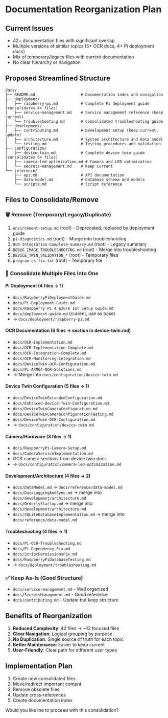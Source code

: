 # Documentation Reorganization Plan

## Current Issues
- 42+ documentation files with significant overlap
- Multiple versions of similar topics (5+ OCR docs, 4+ Pi deployment docs)
- Mix of temporary/legacy files with current documentation
- No clear hierarchy or navigation

## Proposed Streamlined Structure

```
docs/
├── README.md                    # Documentation index and navigation
├── deployment/
│   ├── raspberry-pi.md          # Complete Pi deployment guide (consolidates 4+ files)
│   ├── service-management.md    # Service management reference (keep current)
│   └── troubleshooting.md       # Consolidated troubleshooting guide
├── development/
│   ├── contributing.md          # Development setup (keep current, update)
│   ├── architecture.md          # System architecture and data model
│   └── testing.md               # Testing procedures and validation
├── configuration/
│   ├── device-twin.md           # Complete device twin guide (consolidates 5+ files)
│   ├── camera-led-optimization.md # Camera and LED optimization
│   └── secrets-management.md    # Keep current
└── reference/
    ├── api.md                   # API documentation
    ├── data-model.md            # Database schema and models
    └── scripts.md               # Script reference
```

## Files to Consolidate/Remove

### 🗑️ **Remove (Temporary/Legacy/Duplicate)**
1. `environment-setup.md` (root) - Deprecated, replaced by deployment guide
2. `pi-diagnostics.md` (root) - Merge into troubleshooting
3. `OCR-Integration-Complete-Summary.md` (root) - Legacy summary
4. `DEBUG_IMAGE_TROUBLESHOOTING.md` (root) - Merge into troubleshooting
5. `DEVICE_TWIN_VALIDATION_*` (root) - Temporary files
6. `program-cs-fix.txt` (root) - Temporary file

### 📁 **Consolidate Multiple Files Into One**

#### **Pi Deployment (4 files → 1)**
- `docs/RaspberryPiDeploymentGuide.md`
- `docs/Pi-Deployment-Guide.md` 
- `docs/Raspberry Pi 4 Azure IoT Setup Guide.md`
- `docs/deployment-guide.md` (current, use as base)
- → `docs/deployment/raspberry-pi.md`

#### **OCR Documentation (6 files → section in device-twin.md)**
- `docs/OCR-Implementation.md`
- `docs/OCR-Implementation-Complete.md`
- `docs/OCR-Integration-Complete.md`
- `docs/OCR-Monitoring-Integration.md`
- `docs/DeviceTwin-OCR-Configuration.md`
- `docs/Pi-ARM64-OCR-Solutions.md`
- → Merge into `docs/configuration/device-twin.md`

#### **Device Twin Configuration (5 files → 1)**
- `docs/DeviceTwinExtendedConfiguration.md`
- `docs/Enhanced-Device-Twin-Configuration.md`
- `docs/DeviceTwinCameraConfiguration.md`
- `docs/DeviceTwinCameraConfigurationTesting.md`
- `docs/DeviceTwin-OCR-Configuration.md`
- → `docs/configuration/device-twin.md`

#### **Camera/Hardware (3 files → 1)**
- `docs/RaspberryPi-Camera-Setup.md`
- `docs/CameraServiceImplementation.md`
- OCR camera sections from device twin docs
- → `docs/configuration/camera-led-optimization.md`

#### **Development/Architecture (4 files → 2)**
- `docs/DataModel.md` → `docs/reference/data-model.md`
- `docs/DataLoggingAndSync.md` → merge into `docs/development/architecture.md`
- `docs/OrderlyStartup.md` → merge into `docs/development/architecture.md`
- `docs/SQLiteDatabaseImplementation.md` → merge into `docs/reference/data-model.md`

#### **Troubleshooting (4 files → 1)**
- `docs/Pi-OCR-Troubleshooting.md`
- `docs/Pi-Dependency-Fix.md`
- `docs/ScriptPermissionsFix.md`
- `docs/RaspberryPiDatabaseTesting.md`
- → `docs/deployment/troubleshooting.md`

### ✅ **Keep As-Is (Good Structure)**
- `docs/service-management.md` - Well organized
- `docs/SecretsManagement.md` - Good reference
- `docs/contributing.md` - Update but keep structure

## Benefits of Reorganization

1. **Reduced Complexity**: 42 files → ~12 focused files
2. **Clear Navigation**: Logical grouping by purpose
3. **No Duplication**: Single source of truth for each topic
4. **Better Maintenance**: Easier to keep current
5. **User-Friendly**: Clear path for different user types

## Implementation Plan

1. Create new consolidated files
2. Move/redirect important content
3. Remove obsolete files
4. Update cross-references
5. Create documentation index

Would you like me to proceed with this consolidation?
